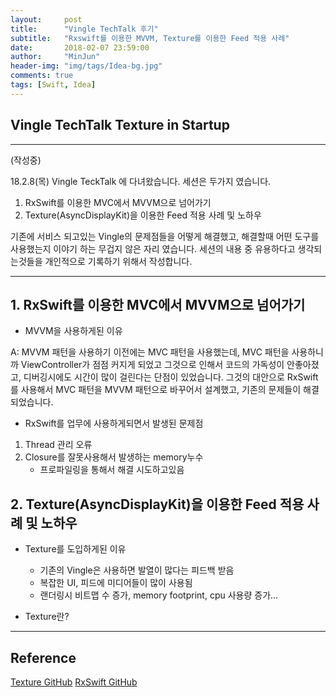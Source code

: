 ```yaml
---
layout:     post
title:      "Vingle TechTalk 후기"
subtitle:   "Rxswift를 이용한 MVVM, Texture를 이용한 Feed 적용 사례"
date:       2018-02-07 23:59:00
author:     "MinJun"
header-img: "img/tags/Idea-bg.jpg"
comments: true
tags: [Swift, Idea]
---
```


## Vingle TechTalk Texture in Startup

---
(작성중)

18.2.8(목) Vingle TeckTalk 에 다녀왔습니다. 세션은 두가지 였습니다. 

1. RxSwift를 이용한 MVC에서 MVVM으로 넘어가기
2. Texture(AsyncDisplayKit)을 이용한 Feed 적용 사례 및 노하우 

기존에 서비스 되고있는 Vingle의 문제점들을 어떻게 해결했고, 해결할때 어떤 도구를 사용했는지 이야기 하는 무겁지 않은 자리 였습니다. 세션의 내용 중 유용하다고 생각되는것들을 개인적으로 기록하기 위해서 작성합니다. 

---

## 1. RxSwift를 이용한 MVC에서 MVVM으로 넘어가기 

- MVVM을 사용하게된 이유 

A: MVVM 패턴을 사용하기 이전에는 MVC 패턴을 사용했는데, MVC 패턴을 사용하니까 ViewController가 점점 커지게 되었고 그것으로 인해서 코드의 가독성이 안좋아졌고, 디버깅시에도 시간이 많이 걸린다는 단점이 있었습니다. 그것의 대안으로 RxSwift를 사용해서 MVC 패턴을 MVVM 패턴으로 바꾸어서 설계했고, 기존의 문제들이 해결 되었습니다. 

- RxSwift를 업무에 사용하게되면서 발생된 문제점
	
1. Thread 관리 오류 
2. Closure를 잘못사용해서 발생하는 memory누수 
	- 프로파일링을 통해서 해결 시도하고있음

## 2. Texture(AsyncDisplayKit)을 이용한 Feed 적용 사례 및 노하우 

- Texture를 도입하게된 이유 
	- 기존의 Vingle은 사용하면 발열이 많다는 피드백 받음 
	- 복잡한 UI, 피드에 미디어들이 많이 사용됨 
	- 랜더링시 비트맵 수 증가, memory footprint, cpu 사용량 증가...

- Texture란?

---

## Reference

[Texture GitHub](https://github.com/TextureGroup/Texture)
[RxSwift GitHub](https://github.com/ReactiveX/RxSwift)